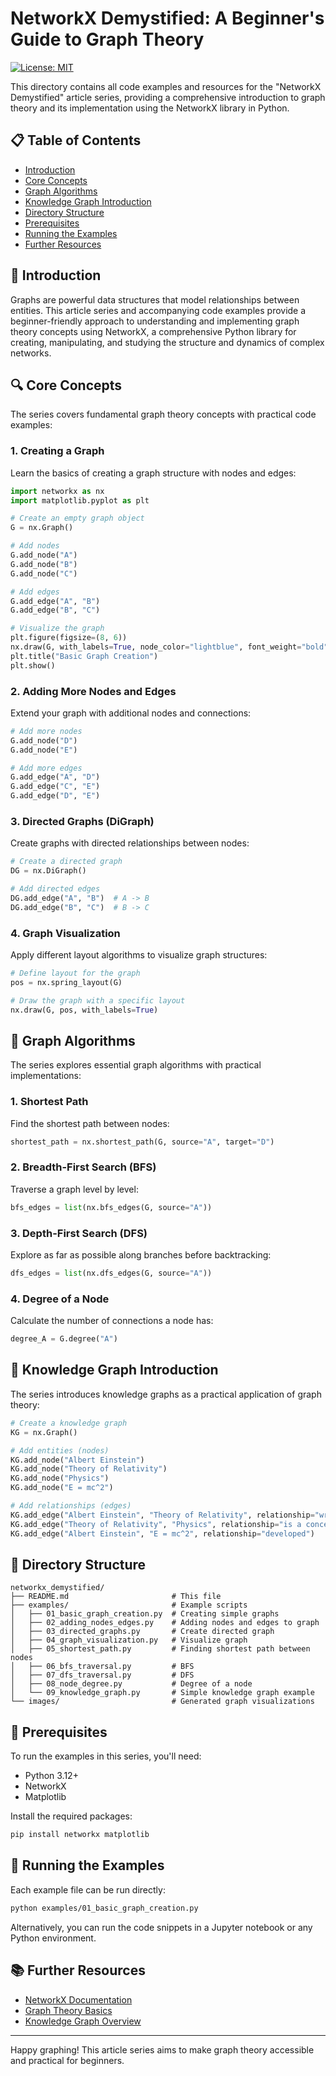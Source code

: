 # NetworkX Demystified: A Beginner's Guide to Graph Theory

[![License: MIT](https://img.shields.io/badge/License-MIT-yellow.svg)](https://opensource.org/licenses/MIT)

This directory contains all code examples and resources for the "NetworkX Demystified" article series, providing a comprehensive introduction to graph theory and its implementation using the NetworkX library in Python.

## 📋 Table of Contents

- [Introduction](#introduction)
- [Core Concepts](#core-concepts)
- [Graph Algorithms](#graph-algorithms)
- [Knowledge Graph Introduction](#knowledge-graph-introduction)
- [Directory Structure](#directory-structure)
- [Prerequisites](#prerequisites)
- [Running the Examples](#running-the-examples)
- [Further Resources](#further-resources)

## 📝 Introduction

Graphs are powerful data structures that model relationships between entities. This article series and accompanying code examples provide a beginner-friendly approach to understanding and implementing graph theory concepts using NetworkX, a comprehensive Python library for creating, manipulating, and studying the structure and dynamics of complex networks.

## 🔍 Core Concepts

The series covers fundamental graph theory concepts with practical code examples:

### 1. Creating a Graph

Learn the basics of creating a graph structure with nodes and edges:

```python
import networkx as nx
import matplotlib.pyplot as plt

# Create an empty graph object
G = nx.Graph()

# Add nodes
G.add_node("A")
G.add_node("B")
G.add_node("C")

# Add edges
G.add_edge("A", "B")
G.add_edge("B", "C")

# Visualize the graph
plt.figure(figsize=(8, 6))
nx.draw(G, with_labels=True, node_color="lightblue", font_weight="bold")
plt.title("Basic Graph Creation")
plt.show()
```

### 2. Adding More Nodes and Edges

Extend your graph with additional nodes and connections:

```python
# Add more nodes
G.add_node("D")
G.add_node("E")

# Add more edges
G.add_edge("A", "D")
G.add_edge("C", "E")
G.add_edge("D", "E")
```

### 3. Directed Graphs (DiGraph)

Create graphs with directed relationships between nodes:

```python
# Create a directed graph
DG = nx.DiGraph()

# Add directed edges
DG.add_edge("A", "B")  # A -> B
DG.add_edge("B", "C")  # B -> C
```

### 4. Graph Visualization

Apply different layout algorithms to visualize graph structures:

```python
# Define layout for the graph 
pos = nx.spring_layout(G)

# Draw the graph with a specific layout
nx.draw(G, pos, with_labels=True)
```

## 🧮 Graph Algorithms

The series explores essential graph algorithms with practical implementations:

### 1. Shortest Path

Find the shortest path between nodes:

```python
shortest_path = nx.shortest_path(G, source="A", target="D")
```

### 2. Breadth-First Search (BFS)

Traverse a graph level by level:

```python
bfs_edges = list(nx.bfs_edges(G, source="A"))
```

### 3. Depth-First Search (DFS)

Explore as far as possible along branches before backtracking:

```python
dfs_edges = list(nx.dfs_edges(G, source="A"))
```

### 4. Degree of a Node

Calculate the number of connections a node has:

```python
degree_A = G.degree("A")
```

## 🧠 Knowledge Graph Introduction

The series introduces knowledge graphs as a practical application of graph theory:

```python
# Create a knowledge graph
KG = nx.Graph()

# Add entities (nodes)
KG.add_node("Albert Einstein")
KG.add_node("Theory of Relativity")
KG.add_node("Physics")
KG.add_node("E = mc^2")

# Add relationships (edges)
KG.add_edge("Albert Einstein", "Theory of Relativity", relationship="wrote")
KG.add_edge("Theory of Relativity", "Physics", relationship="is a concept of")
KG.add_edge("Albert Einstein", "E = mc^2", relationship="developed")
```

## 📂 Directory Structure

```
networkx_demystified/
├── README.md                       # This file
├── examples/                       # Example scripts
│   ├── 01_basic_graph_creation.py  # Creating simple graphs
│   ├── 02_adding_nodes_edges.py    # Adding nodes and edges to graph
│   ├── 03_directed_graphs.py       # Create directed graph
│   ├── 04_graph_visualization.py   # Visualize graph
│   ├── 05_shortest_path.py         # Finding shortest path between nodes
│   ├── 06_bfs_traversal.py         # BFS
│   ├── 07_dfs_traversal.py         # DFS
│   ├── 08_node_degree.py           # Degree of a node
│   └── 09_knowledge_graph.py       # Simple knowledge graph example
└── images/                         # Generated graph visualizations
```

## 🔧 Prerequisites

To run the examples in this series, you'll need:

- Python 3.12+
- NetworkX
- Matplotlib

Install the required packages:

```bash
pip install networkx matplotlib
```

## 🚀 Running the Examples

Each example file can be run directly:

```bash
python examples/01_basic_graph_creation.py
```

Alternatively, you can run the code snippets in a Jupyter notebook or any Python environment.

## 📚 Further Resources

- [NetworkX Documentation](https://networkx.org/documentation/stable/)
- [Graph Theory Basics](https://en.wikipedia.org/wiki/Graph_theory)
- [Knowledge Graph Overview](https://en.wikipedia.org/wiki/Knowledge_graph)

---

Happy graphing! This article series aims to make graph theory accessible and practical for beginners.

